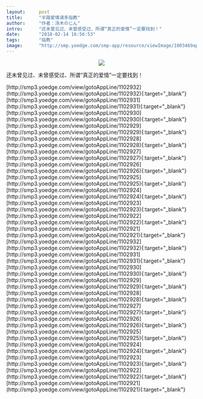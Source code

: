 ```yaml
---
layout:     post
title:      "半路爱情请多指教"
author:     "作者：汤木のじん"
intro:      "还未曾见过、未曾感受过、所谓“真正的爱情”一定要找到！"
date:       "2018-02-14 16:56:53"
tags:       "指教"
image:      "http://smp.yoedge.com/smp-app/resource/viewImage/1003469appline.png"
---
```

<div style="text-align: center">
<p><img src="http://smp.yoedge.com/smp-app/resource/viewImage/1003469appline.png"/></p>
</div>
<p class="post-meta">
<span>还未曾见过、未曾感受过、所谓“真正的爱情”一定要找到！</span>
</p>
[http://smp3.yoedge.com/view/gotoAppLine/1102932](http://smp3.yoedge.com/view/gotoAppLine/1102932){:target="_blank"}
[http://smp3.yoedge.com/view/gotoAppLine/1102931](http://smp3.yoedge.com/view/gotoAppLine/1102931){:target="_blank"}
[http://smp3.yoedge.com/view/gotoAppLine/1102930](http://smp3.yoedge.com/view/gotoAppLine/1102930){:target="_blank"}
[http://smp3.yoedge.com/view/gotoAppLine/1102929](http://smp3.yoedge.com/view/gotoAppLine/1102929){:target="_blank"}
[http://smp3.yoedge.com/view/gotoAppLine/1102928](http://smp3.yoedge.com/view/gotoAppLine/1102928){:target="_blank"}
[http://smp3.yoedge.com/view/gotoAppLine/1102927](http://smp3.yoedge.com/view/gotoAppLine/1102927){:target="_blank"}
[http://smp3.yoedge.com/view/gotoAppLine/1102926](http://smp3.yoedge.com/view/gotoAppLine/1102926){:target="_blank"}
[http://smp3.yoedge.com/view/gotoAppLine/1102925](http://smp3.yoedge.com/view/gotoAppLine/1102925){:target="_blank"}
[http://smp3.yoedge.com/view/gotoAppLine/1102924](http://smp3.yoedge.com/view/gotoAppLine/1102924){:target="_blank"}
[http://smp3.yoedge.com/view/gotoAppLine/1102923](http://smp3.yoedge.com/view/gotoAppLine/1102923){:target="_blank"}
[http://smp3.yoedge.com/view/gotoAppLine/1102922](http://smp3.yoedge.com/view/gotoAppLine/1102922){:target="_blank"}
[http://smp3.yoedge.com/view/gotoAppLine/1102921](http://smp3.yoedge.com/view/gotoAppLine/1102921){:target="_blank"}
[http://smp3.yoedge.com/view/gotoAppLine/1102932](http://smp3.yoedge.com/view/gotoAppLine/1102932){:target="_blank"}
[http://smp3.yoedge.com/view/gotoAppLine/1102931](http://smp3.yoedge.com/view/gotoAppLine/1102931){:target="_blank"}
[http://smp3.yoedge.com/view/gotoAppLine/1102930](http://smp3.yoedge.com/view/gotoAppLine/1102930){:target="_blank"}
[http://smp3.yoedge.com/view/gotoAppLine/1102929](http://smp3.yoedge.com/view/gotoAppLine/1102929){:target="_blank"}
[http://smp3.yoedge.com/view/gotoAppLine/1102928](http://smp3.yoedge.com/view/gotoAppLine/1102928){:target="_blank"}
[http://smp3.yoedge.com/view/gotoAppLine/1102927](http://smp3.yoedge.com/view/gotoAppLine/1102927){:target="_blank"}
[http://smp3.yoedge.com/view/gotoAppLine/1102926](http://smp3.yoedge.com/view/gotoAppLine/1102926){:target="_blank"}
[http://smp3.yoedge.com/view/gotoAppLine/1102925](http://smp3.yoedge.com/view/gotoAppLine/1102925){:target="_blank"}
[http://smp3.yoedge.com/view/gotoAppLine/1102924](http://smp3.yoedge.com/view/gotoAppLine/1102924){:target="_blank"}
[http://smp3.yoedge.com/view/gotoAppLine/1102923](http://smp3.yoedge.com/view/gotoAppLine/1102923){:target="_blank"}
[http://smp3.yoedge.com/view/gotoAppLine/1102922](http://smp3.yoedge.com/view/gotoAppLine/1102922){:target="_blank"}
[http://smp3.yoedge.com/view/gotoAppLine/1102921](http://smp3.yoedge.com/view/gotoAppLine/1102921){:target="_blank"}


